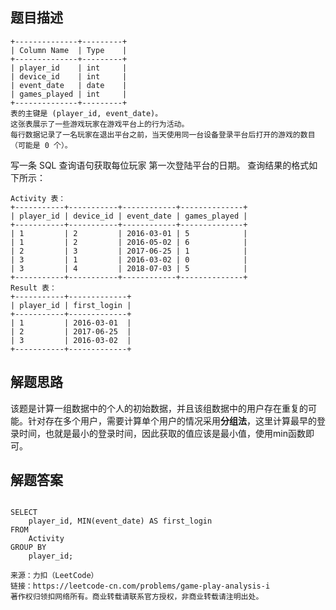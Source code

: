 ## 题目描述
```shell
+--------------+---------+
| Column Name  | Type    |
+--------------+---------+
| player_id    | int     |
| device_id    | int     |
| event_date   | date    |
| games_played | int     |
+--------------+---------+
表的主键是 (player_id, event_date)。
这张表展示了一些游戏玩家在游戏平台上的行为活动。
每行数据记录了一名玩家在退出平台之前，当天使用同一台设备登录平台后打开的游戏的数目（可能是 0 个）。
```
写一条 SQL 查询语句获取每位玩家 第一次登陆平台的日期。
查询结果的格式如下所示：
```shell
Activity 表：
+-----------+-----------+------------+--------------+
| player_id | device_id | event_date | games_played |
+-----------+-----------+------------+--------------+
| 1         | 2         | 2016-03-01 | 5            |
| 1         | 2         | 2016-05-02 | 6            |
| 2         | 3         | 2017-06-25 | 1            |
| 3         | 1         | 2016-03-02 | 0            |
| 3         | 4         | 2018-07-03 | 5            |
+-----------+-----------+------------+--------------+
Result 表：
+-----------+-------------+
| player_id | first_login |
+-----------+-------------+
| 1         | 2016-03-01  |
| 2         | 2017-06-25  |
| 3         | 2016-03-02  |
+-----------+-------------+
```
## 解题思路

该题是计算一组数据中的个人的初始数据，并且该组数据中的用户存在重复的可能。针对存在多个用户，需要计算单个用户的情况采用**分组法**，这里计算最早的登录时间，也就是最小的登录时间，因此获取的值应该是最小值，使用min函数即可。
## 解题答案
```mysql

SELECT
	player_id, MIN(event_date) AS first_login
FROM
	Activity
GROUP BY
	player_id;

```

```shell
来源：力扣（LeetCode）
链接：https://leetcode-cn.com/problems/game-play-analysis-i
著作权归领扣网络所有。商业转载请联系官方授权，非商业转载请注明出处。
```